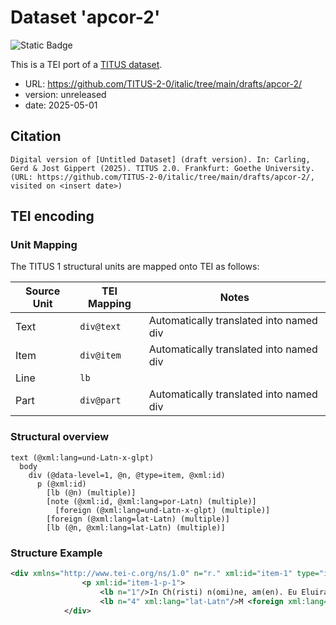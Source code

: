# Dataset 'apcor-2'

![Static Badge](https://img.shields.io/badge/TEI_validation-passing-green)

This is a TEI port of a [TITUS dataset](http://titus.uni-frankfurt.de/texte/etcs/ital/aport/apcorp/apcor.htm).

* URL: https://github.com/TITUS-2-0/italic/tree/main/drafts/apcor-2/
* version: unreleased
* date: 2025-05-01

## Citation
```text
Digital version of [Untitled Dataset] (draft version). In: Carling, Gerd & Jost Gippert (2025). TITUS 2.0. Frankfurt: Goethe University. (URL: https://github.com/TITUS-2-0/italic/tree/main/drafts/apcor-2/, visited on <insert date>)
```

## TEI encoding


### Unit Mapping
The TITUS 1 structural units are mapped onto TEI as follows:

| Source Unit | TEI Mapping | Notes |
|-------------|-------------|-------|
| Text | `div@text` | Automatically translated into named div |
| Item | `div@item` | Automatically translated into named div |
| Line | `lb` |  |
| Part | `div@part` | Automatically translated into named div |

### Structural overview
```text
text (@xml:lang=und-Latn-x-glpt)
  body
    div (@data-level=1, @n, @type=item, @xml:id)
      p (@xml:id)
        [lb (@n) (multiple)]
        [note (@xml:id, @xml:lang=por-Latn) (multiple)]
          [foreign (@xml:lang=und-Latn-x-glpt) (multiple)]
        [foreign (@xml:lang=lat-Latn) (multiple)]
        [lb (@n, @xml:lang=lat-Latn) (multiple)]
```

### Structure Example

```xml
<div xmlns="http://www.tei-c.org/ns/1.0" n="r." xml:id="item-1" type="item" data-level="1">
				<p xml:id="item-1-p-1">
					<lb n="1"/>In Ch(risti) n(omi)ne, am(en). Eu Eluira Sanchiz offeyro o meu corpo aas virtudes de Sam Saluador do mo(c)n(steyro) de Vayram (e) <note xml:id="item-1-p-1-note-1" xml:lang="por-Latn">Substituí o sinal tironiano 7 por (e), porque foi a copulativa <foreign xml:lang="und-Latn-x-glpt">e</foreign> que o notário usou na segunda linha: «e as tres...»</note>  offeyro com o meu corpo<lb n="2"/>todo o h(er)damento que eu ey en Centegãus e as tres quartas do padroadigo dessa eygleyga (e) todo hu h(er)dam(en)to d(e) Crexe- mil assy<lb n="3"/>us das Sestas como todo u outro h(er)dam(en)to que uaia <note xml:id="item-1-p-1-note-2" xml:lang="por-Latn">Deve ser <foreign xml:lang="und-Latn-x-glpt">uala</foreign> (= valha para o mosteiro...), porque no«Auto de partilhas» de 1192 há uma expressão equivalente: « <foreign xml:lang="und-Latn-x-glpt">que uallam por en secula seculorum, amen</foreign> », ou, então, «que vão para o mosteiro».</note>  u moensteyro de Vayram por en s(e)c(u)la s(e)c(u)lor(um), am(en). <foreign xml:lang="lat-Latn">F(a)c(t)a karta m(en)se S(ep)t(em)b(e)r E(ra)</foreign>
					<lb n="4" xml:lang="lat-Latn"/>M <foreign xml:lang="lat-Latn">a</foreign> CC <foreign xml:lang="lat-Latn">a</foreign> XXX. I. <foreign xml:lang="lat-Latn">a</foreign> . M(e)n(en)d(us) Sanchiz ts., Steph(a)m Suariz ts., Vermuíí Ordoniz ts., <note xml:id="item-1-p-1-note-3" xml:lang="por-Latn">As duas últimas testemunhas subscreveram também o «Auto de partilhas» de 1192.</note>  Sancho Diaz ts., Gonsaluu Diaz testes. Ego<lb n="5" xml:lang="lat-Latn"/>Gonsalu(us) Pet(ri) p(res)b(iter)r notauit.</p>
			</div>
```
